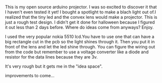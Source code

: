 
This is my open source arduino projector. I was so excited to discover it that I haven't even tested it yet!
I bought a spotlight to make a blach light out of.I realized that the tiny led and the convex lens would make a projector.
This is just a rough test design. I didn't get it done for halloween because I figured it out less than 2 days before.
Where do ideas come from anyways?
Enjoy.

I used the very popular nokia 5510 lcd.You have to use one that can have a big rectangle cut in the pcb so the light shines through it.
Then you put it in front of the lens and let the led shine through. You can figure the wiring out from the code but remember to use a
 voltage converter like a diode and resistor for the data lines because they are 3v.
 
 It's very rough but it gets me in the "idea space". 
 
 improvements to come...

